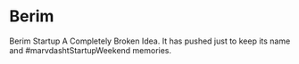 # Berim
Berim Startup
A Completely Broken Idea. It has pushed just to keep its name and #marvdashtStartupWeekend memories.
